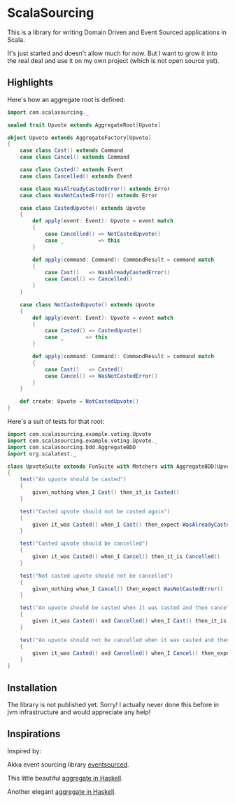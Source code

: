 # ScalaSourcing

This is a library for writing Domain Driven and Event Sourced applications in Scala.

It's just started and doesn't allow much for now. But I want to grow it into the real deal and use it on my own project (which is not open source yet).


## Highlights

Here's how an aggregate root is defined:

```scala
import com.scalasourcing._

sealed trait Upvote extends AggregateRoot[Upvote]

object Upvote extends AggregateFactory[Upvote]
{
    case class Cast() extends Command
    case class Cancel() extends Command

    case class Casted() extends Event
    case class Cancelled() extends Event

    case class WasAlreadyCastedError() extends Error
    case class WasNotCastedError() extends Error

    case class CastedUpvote() extends Upvote
    {
        def apply(event: Event): Upvote = event match
        {
            case Cancelled() => NotCastedUpvote()
            case _           => this
        }

        def apply(command: Command): CommandResult = command match
        {
            case Cast()   => WasAlreadyCastedError()
            case Cancel() => Cancelled()
        }
    }

    case class NotCastedUpvote() extends Upvote
    {
        def apply(event: Event): Upvote = event match
        {
            case Casted() => CastedUpvote()
            case _       => this
        }

        def apply(command: Command): CommandResult = command match
        {
            case Cast()   => Casted()
            case Cancel() => WasNotCastedError()
        }
    }

    def create: Upvote = NotCastedUpvote()
}
```

Here's a suit of tests for that root:

```scala
import com.scalasourcing.example.voting.Upvote
import com.scalasourcing.example.voting.Upvote._
import com.scalasourcing.bdd.AggregateBDD
import org.scalatest._

class UpvoteSuite extends FunSuite with Matchers with AggregateBDD[Upvote]
{
    test("An upvote should be casted")
    {
        given_nothing when_I Cast() then_it_is Casted()
    }

    test("Casted upvote should not be casted again")
    {
        given it_was Casted() when_I Cast() then_expect WasAlreadyCastedError()
    }

    test("Casted upvote should be cancelled")
    {
        given it_was Casted() when_I Cancel() then_it_is Cancelled()
    }

    test("Not casted upvote should not be cancelled")
    {
        given_nothing when_I Cancel() then_expect WasNotCastedError()
    }

    test("An upvote should be casted when it was casted and then cancelled")
    {
        given it_was Casted() and Cancelled() when_I Cast() then_it_is Casted()
    }

    test("An upvote should not be cancelled when it was casted and then cancelled")
    {
        given it_was Casted() and Cancelled() when_I Cancel() then_expect WasNotCastedError()
    }
}
```

## Installation

The library is not published yet. Sorry! I actually never done this before in jvm infrastructure and would appreciate any help!

## Inspirations

Inspired by:

Akka event sourcing library [eventsourced](https://github.com/eligosource/eventsourced).

This little beautiful [aggregate in Haskell](https://gist.github.com/Fristi/7327904).

Another elegant [aggregate in Haskell](https://gist.github.com/philipnilsson/9200533).
